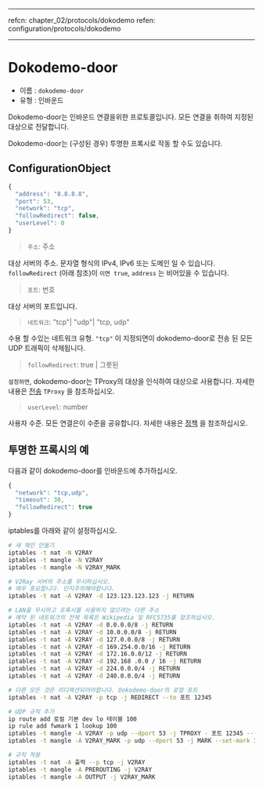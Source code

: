 * * *

refcn: chapter_02/protocols/dokodemo refen: configuration/protocols/dokodemo

* * *

# Dokodemo-door

* 이름 : `dokodemo-door`
* 유형 : 인바운드

Dokodemo-door는 인바운드 연결을위한 프로토콜입니다. 모든 연결을 취하여 지정된 대상으로 전달합니다.

Dokodemo-door는 (구성된 경우) 투명한 프록시로 작동 할 수도 있습니다.

## ConfigurationObject

```javascript
{
  "address": "8.8.8.8",
  "port": 53,
  "network": "tcp",
  "followRedirect": false,
  "userLevel": 0
}
```

> `주소`: 주소

대상 서버의 주소. 문자열 형식의 IPv4, IPv6 또는 도메인 일 수 있습니다. `followRedirect` (아래 참조)이 `이면 true`, `address` 는 비어있을 수 있습니다.

> `포트`: 번호

대상 서버의 포트입니다.

> `네트워크`: "tcp"| "udp"| "tcp, udp"

수용 할 수있는 네트워크 유형. `"tcp"` 이 지정되면이 dokodemo-door로 전송 된 모든 UDP 트래픽이 삭제됩니다.

> `followRedirect`: true | 그릇된

`설정하면`, dokodemo-door는 TProxy의 대상을 인식하여 대상으로 사용합니다. 자세한 내용은 [전송](../transport.md) `TProxy` 을 참조하십시오.

> `userLevel`: number

사용자 수준. 모든 연결은이 수준을 공유합니다. 자세한 내용은 [정책](../policy.md) 을 참조하십시오.

## 투명한 프록시의 예

다음과 같이 dokodemo-door를 인바운드에 추가하십시오.

```javascript
{
  "network": "tcp,udp",
  "timeout": 30,
  "followRedirect": true
}
```

iptables를 아래와 같이 설정하십시오.

```bash
# 새 체인 만들기
iptables -t nat -N V2RAY
iptables -t mangle -N V2RAY
iptables -t mangle -N V2RAY_MARK

# V2Ray 서버의 주소를 무시하십시오.
# 매우 중요합니다. 단지주의해야합니다.
iptables -t nat -A V2RAY -d 123.123.123.123 -j RETURN

# LAN을 무시하고 프록시를 사용하지 않으려는 다른 주소
# 예약 된 네트워크의 전체 목록은 Wikipedia 및 RFC5735를 참조하십시오.
iptables -t nat -A V2RAY -d 0.0.0.0/8 -j RETURN
iptables -t nat -A V2RAY -d 10.0.0.0/8 -j RETURN
iptables -t nat -A V2RAY -d 127.0.0.0/8 -j RETURN
iptables -t nat -A V2RAY -d 169.254.0.0/16 -j RETURN
iptables -t nat -A V2RAY -d 172.16.0.0/12 -j RETURN
iptables -t nat -A V2RAY -d 192.168 .0.0 / 16 -j RETURN
iptables -t nat -A V2RAY -d 224.0.0.0/4 -j RETURN
iptables -t nat -A V2RAY -d 240.0.0.0/4 -j RETURN

# 다른 모든 것은 리디렉션되어야합니다. Dokodemo-door의 로컬 포트
iptables -t nat -A V2RAY -p tcp -j REDIRECT --to 포트 12345

# UDP 규칙 추가
ip route add 로컬 기본 dev lo 테이블 100
ip rule add fwmark 1 lookup 100
iptables -t mangle -A V2RAY -p udp --dport 53 -j TPROXY - 포트 12345 --tproxy-mark 0x01 / 0x01
iptables -t mangle -A V2RAY_MARK -p udp --dport 53 -j MARK --set-mark 1

# 규칙 적용
iptables -t nat -A 출력 --p tcp -j V2RAY
iptables -t mangle -A PREROUTING -j V2RAY
iptables -t mangle -A OUTPUT -j V2RAY_MARK
```